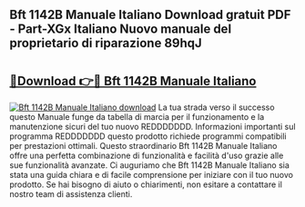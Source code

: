 ## Bft 1142B Manuale Italiano Download gratuit PDF - Part-XGx Italiano Nuovo manuale del proprietario di riparazione 89hqJ

# <h2><a href="http://dffff8.blite.top/?on=Bft+1142B+Manuale+Italiano">🔗Download 👉🔴 Bft 1142B Manuale Italiano</a></h2>

[![Bft 1142B Manuale Italiano download](https://i.imgur.com/lujVjoI.png)](http://dffff8.blite.top/?on=Bft+1142B+Manuale+Italiano)
La tua strada verso il successo questo Manuale funge da tabella di marcia per il funzionamento e la manutenzione sicuri del tuo nuovo REDDDDDDD. Informazioni importanti sul programma REDDDDDDD questo prodotto richiede programmi compatibili per prestazioni ottimali. Questo straordinario Bft 1142B Manuale Italiano offre una perfetta combinazione di funzionalità e facilità d'uso grazie alle sue funzionalità avanzate. Ci auguriamo che Bft 1142B Manuale Italiano sia stata una guida chiara e di facile comprensione per iniziare con il tuo nuovo prodotto. Se hai bisogno di aiuto o chiarimenti, non esitare a contattare il nostro team di assistenza clienti.
